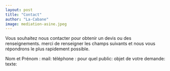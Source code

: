 ```yaml
---
layout: post
title: "Contact"
author: "La-Cabane"
image: mediation-asine.jpeg
---
```


Vous souhaitez nous contacter pour obtenir un devis ou des renseignements.
merci de renseigner les champs suivants et nous vous répondrons le plus rapidement possible.

Nom et Prénom :
mail:
téléphone :
pour quel public:
objet de votre demande:
texte:

